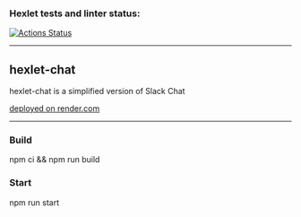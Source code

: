 ### Hexlet tests and linter status:

[![Actions Status](https://github.com/korchel/frontend-project-12/workflows/hexlet-check/badge.svg)](https://github.com/korchel/frontend-project-12/actions)

_____

## hexlet-chat

hexlet-chat is a simplified version of Slack Chat

[deployed on render.com](https://hexlet-chat-huhq.onrender.com)

_____

### Build

npm ci && npm run build

### Start

npm run start
